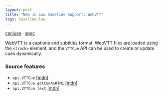 ```yaml
---
layout: post
title: "New in Low Baseline Support: WebVTT"
tags: baseline-low
---
```


[caniuse](https://caniuse.com/?search=webvtt) · [spec](https://w3c.github.io/webvtt/)

WebVTT is a captions and subtitles format. WebVTT files are loaded using the `<track>` element, and the `VTTCue` API can be used to create or update cues dynamically.

### Source features

- ``api.VTTCue`` [[mdn]](https://developer.mozilla.org/en-US/search?q=api.VTTCue)
- ``api.VTTCue.getCueAsHTML`` [[mdn]](https://developer.mozilla.org/en-US/search?q=api.VTTCue.getCueAsHTML)
- ``api.VTTCue.text`` [[mdn]](https://developer.mozilla.org/en-US/search?q=api.VTTCue.text)
